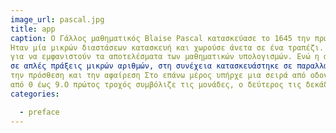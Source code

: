 ```yaml
---
image_url: pascal.jpg
title: app
caption: Ο Γάλλος μαθηματικός Blaise Pascal κατασκεύασε το 1645 την πρώτη αληθινή αριθμομηχανή, η οποία ονομάστηκε Πασκαλίνα.
Ήταν μία μικρών διαστάσεων κατασκευή και χωρούσε άνετα σε ένα τραπέζι. Δούλευε με τροχαλίες, τις οποίες ο χρήστης περιέστρεφε 
για να εμφανιστούν τα αποτελέσματα των μαθηματικών υπολογισμών. Ενώ η αρχική διάταξη είχε πέντε γρανάζια, με συνέπεια να περιορίζεται 
σε απλές πράξεις μικρών αριθμών, στη συνέχεια κατασκευάστηκε σε παραλλαγές των έξι και οκτώ. Η Πασκαλίνα εκτελούσε μόνο δύο πράξεις: 
την πρόσθεση και την αφαίρεση Στο επάνω μέρος υπήρχε μια σειρά από οδοντωτούς τροχούς (γρανάζια), που το καθένα περιείχε τους αριθμούς 
από 0 έως 9.Ο πρώτος τροχός συμβόλιζε τις μονάδες, ο δεύτερος τις δεκάδες, ο τρίτος τις εκατοντάδες, κ.ο.κ.
categories:

  - preface
---
```

